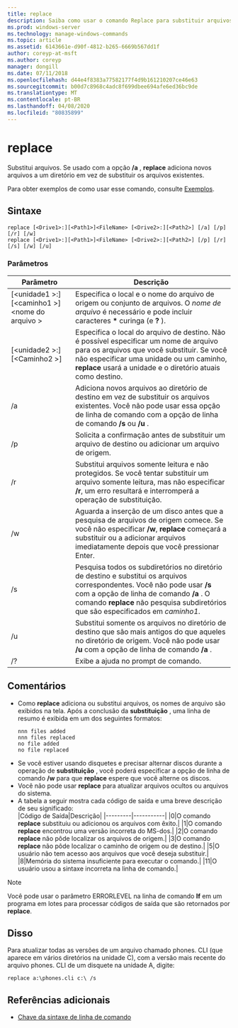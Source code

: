 ```yaml
---
title: replace
description: Saiba como usar o comando Replace para substituir arquivos.
ms.prod: windows-server
ms.technology: manage-windows-commands
ms.topic: article
ms.assetid: 6143661e-d90f-4812-b265-6669b567dd1f
author: coreyp-at-msft
ms.author: coreyp
manager: dongill
ms.date: 07/11/2018
ms.openlocfilehash: d44e4f8383a77582177f4d9b161210207ce46e63
ms.sourcegitcommit: b00d7c8968c4adc8f699dbee694afe6ed36bc9de
ms.translationtype: MT
ms.contentlocale: pt-BR
ms.lasthandoff: 04/08/2020
ms.locfileid: "80835899"
---
```

# <a name="replace"></a>replace



Substitui arquivos. Se usado com a opção **/a** , **replace** adiciona novos arquivos a um diretório em vez de substituir os arquivos existentes.

Para obter exemplos de como usar esse comando, consulte [Exemplos](#BKMK_examples).

## <a name="syntax"></a>Sintaxe

```
replace [<Drive1>:][<Path1>]<FileName> [<Drive2>:][<Path2>] [/a] [/p] [/r] [/w] 
replace [<Drive1>:][<Path1>]<FileName> [<Drive2>:][<Path2>] [/p] [/r] [/s] [/w] [/u] 
```

### <a name="parameters"></a>Parâmetros

|Parâmetro|Descrição|
|---------|-----------|
|[\<unidade1 >:] [\<caminho1 >]\<nome do arquivo >|Especifica o local e o nome do arquivo de origem ou conjunto de arquivos. O *nome de arquivo* é necessário e pode incluir caracteres **&#42;** curinga (e **?** ).|
|[\<unidade2 >:] [\<Caminho2 >]|Especifica o local do arquivo de destino. Não é possível especificar um nome de arquivo para os arquivos que você substituir. Se você não especificar uma unidade ou um caminho, **replace** usará a unidade e o diretório atuais como destino.|
|/a|Adiciona novos arquivos ao diretório de destino em vez de substituir os arquivos existentes. Você não pode usar essa opção de linha de comando com a opção de linha de comando **/s** ou **/u** .|
|/p|Solicita a confirmação antes de substituir um arquivo de destino ou adicionar um arquivo de origem.|
|/r|Substitui arquivos somente leitura e não protegidos. Se você tentar substituir um arquivo somente leitura, mas não especificar **/r**, um erro resultará e interromperá a operação de substituição.|
|/w|Aguarda a inserção de um disco antes que a pesquisa de arquivos de origem comece. Se você não especificar **/w**, **replace** começará a substituir ou a adicionar arquivos imediatamente depois que você pressionar Enter.|
|/s|Pesquisa todos os subdiretórios no diretório de destino e substitui os arquivos correspondentes. Você não pode usar **/s** com a opção de linha de comando **/a** . O comando **replace** não pesquisa subdiretórios que são especificados em *caminho1*.|
|/u|Substitui somente os arquivos no diretório de destino que são mais antigos do que aqueles no diretório de origem. Você não pode usar **/u** com a opção de linha de comando **/a** .|
|/?|Exibe a ajuda no prompt de comando.|

## <a name="remarks"></a>Comentários

- Como **replace** adiciona ou substitui arquivos, os nomes de arquivo são exibidos na tela. Após a conclusão da **substituição** , uma linha de resumo é exibida em um dos seguintes formatos:  
  ```
  nnn files added
  nnn files replaced
  no file added
  no file replaced
  ```  
- Se você estiver usando disquetes e precisar alternar discos durante a operação de **substituição** , você poderá especificar a opção de linha de comando **/w** para que **replace** espere que você alterne os discos.
- Você não pode usar **replace** para atualizar arquivos ocultos ou arquivos do sistema.
- A tabela a seguir mostra cada código de saída e uma breve descrição de seu significado:  
  |Código de Saída|Descrição|
  |---------|-----------|
  |0|O comando **replace** substituiu ou adicionou os arquivos com êxito.|
  |1|O comando **replace** encontrou uma versão incorreta do MS-dos.|
  |2|O comando **replace** não pôde localizar os arquivos de origem.|
  |3|O comando **replace** não pôde localizar o caminho de origem ou de destino.|
  |5|O usuário não tem acesso aos arquivos que você deseja substituir.|
  |8|Memória do sistema insuficiente para executar o comando.|
  |11|O usuário usou a sintaxe incorreta na linha de comando.|

> [!NOTE]
> Você pode usar o parâmetro ERRORLEVEL na linha de comando **If** em um programa em lotes para processar códigos de saída que são retornados por **replace**.

## <a name="examples"></a><a name="BKMK_examples"></a>Disso

Para atualizar todas as versões de um arquivo chamado phones. CLI (que aparece em vários diretórios na unidade C), com a versão mais recente do arquivo phones. CLI de um disquete na unidade A, digite:

`replace a:\phones.cli c:\ /s`

## <a name="additional-references"></a>Referências adicionais

- [Chave da sintaxe de linha de comando](command-line-syntax-key.md)